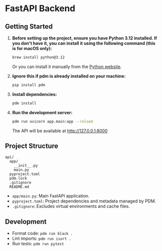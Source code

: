 # FastAPI Backend

## Getting Started

1. **Before setting up the project, ensure you have Python 3.12 installed. If you don't have it, you can install it using the following command (this is for macOS only):**
   ```sh
   brew install python@3.12
   ```
   Or you can install it manually from the [Python website](https://www.python.org/downloads/release/python-3120/).

2. **Ignore this if pdm is already installed on your machine:**

   ```sh
   pip install pdm
   ```

3. **Install dependencies:**

   ```sh
   pdm install
   ```

4. **Run the development server:**
   ```sh
   pdm run uvicorn app.main:app --reload
   ```
   The API will be available at http://127.0.0.1:8000

## Project Structure

```
api/
  app/
    __init__.py
    main.py
  pyproject.toml
  pdm.lock
  .gitignore
  README.md
```

- `app/main.py`: Main FastAPI application.
- `pyproject.toml`: Project dependencies and metadata managed by PDM.
- `.gitignore`: Excludes virtual environments and cache files.

## Development

- Format code: `pdm run black .`
- Lint imports: `pdm run isort .`
- Run tests: `pdm run pytest`
